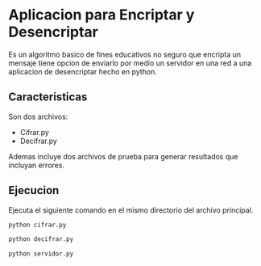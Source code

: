 # Aplicacion para Encriptar y Desencriptar

Es un algoritmo basico de fines educativos no seguro que encripta un mensaje tiene opcion de enviarlo por medio un servidor en una red a una aplicacion de desencriptar hecho en python.

## Caracteristicas

Son dos archivos:
- Cifrar.py
- Decifrar.py

Ademas incluye dos archivos de prueba para generar resultados que incluyan errores.

## Ejecucion

Ejecuta el siguiente comando en el mismo directorio del archivo principal.

```sh
python cifrar.py
```

```sh
python decifrar.py
```


```sh
python servidor.py
```
